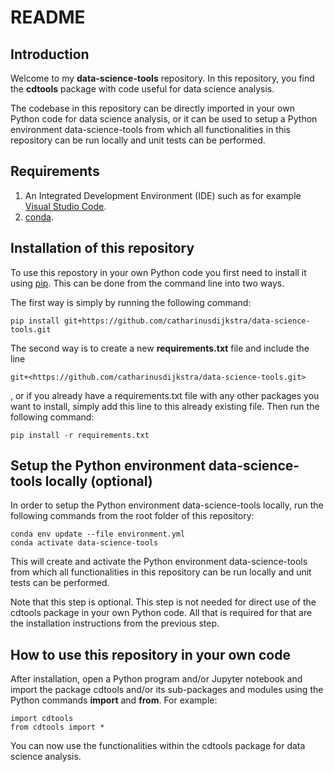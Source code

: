 # README #

## Introduction

Welcome to my **data-science-tools** repository. In this repository, you find the
**cdtools** package with code useful for data science analysis.

The codebase in this repository can be directly imported in your own Python code for
data science analysis, or it can be used to setup a Python environment
data-science-tools from which all functionalities in this repository can be run locally
and unit tests can be performed.

## Requirements

1. An Integrated Development Environment (IDE) such as for example
[Visual Studio Code](https://code.visualstudio.com/).
2. [conda](https://docs.conda.io/projects/conda/en/stable/).

## Installation of this repository

To use this repostory in your own Python code you first need to install it using
[pip](https://pypi.org/project/pip/). This can be done from the command line into two
ways.

The first way is simply by running the following command:

```
pip install git+https://github.com/catharinusdijkstra/data-science-tools.git
```

The second way is to create a new **requirements.txt** file and include the line

```
git+<https://github.com/catharinusdijkstra/data-science-tools.git>
```

, or if you already have a requirements.txt file with any other packages you want to
install, simply add this line to this already existing file. Then run the following
command:

```
pip install -r requirements.txt
```

## Setup the Python environment data-science-tools locally (optional)

In order to setup the Python environment data-science-tools locally, run the following
commands from the root folder of this repository:

```
conda env update --file environment.yml
conda activate data-science-tools
```

This will create and activate the Python environment data-science-tools from which
all functionalities in this repository can be run locally and unit tests can be
performed.

Note that this step is optional. This step is not needed for direct use of the cdtools
package in your own Python code. All that is required for that are the installation
instructions from the previous step.

## How to use this repository in your own code

After installation, open a Python program and/or Jupyter notebook and import the package
cdtools and/or its sub-packages and modules using the Python commands **import** and
**from**. For example:

```
import cdtools
from cdtools import *
```

You can now use the functionalities within the cdtools package for data science analysis.
